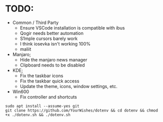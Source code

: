 # TODO:
- Common / Third Party
  - Ensure VSCode installation is compatible with ibus
  - Qogir needs better automation
  - S1mple cursors barely work
  - I think iosevka isn't working 100%
  - maliit
- Manjaro;
  - Hide the manjaro news manager
  - Clipboard needs to be disabled
- KDE;
  - Fix the taskbar icons
  - Fix the taskbar quick access
  - Update the theme, icons, window settings, etc.
- Win600
  - Fix controller and shortcuts

```
sudo apt install --assume-yes git
git clone https://github.com/YourWishes/dotenv && cd dotenv && chmod +x ./dotenv.sh && ./dotenv.sh
```